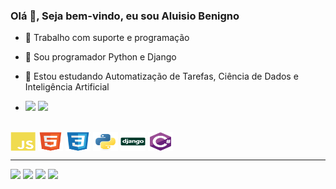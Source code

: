 ### Olá 👋, Seja bem-vindo, eu sou Aluisio Benigno


- 🔭 Trabalho com suporte e programação
- 🌱 Sou programador Python e Django
- 👯 Estou estudando Automatização de Tarefas, Ciência de Dados e Inteligência Artificial

- <div >
  <img height="180em" src="https://github-readme-stats.vercel.app/api?username=AluisioBenigno&show_icons=true&theme=great-        gatsby&include_all_commits=true&count_private=true"/>
  <img height="180em" src="https://github-readme-stats.vercel.app/api/top-langs/?username=AluisioBenigno&layout=compact&langs_count=16&theme=great-gatsby"/>
</div>
<div style="display: inline_block"><br>
  <img align="center" alt="Alois-Js" height="30" width="40" src="https://raw.githubusercontent.com/devicons/devicon/master/icons/javascript/javascript-plain.svg">
  <img align="center" alt="Alois-HTML" height="30" width="40" src="https://raw.githubusercontent.com/devicons/devicon/master/icons/html5/html5-original.svg">
  <img align="center" alt="Alois-CSS" height="30" width="40" src="https://raw.githubusercontent.com/devicons/devicon/master/icons/css3/css3-original.svg">
  <img align="center" alt="Alois-Python" height="30" width="40" src="https://raw.githubusercontent.com/devicons/devicon/master/icons/python/python-original.svg">
  <img align="center" alt="Alois-Django" height="30" width="40" src="https://raw.githubusercontent.com/devicons/devicon/master/icons/django/django-original.svg">
  <img align="center" alt="Alois-Csharp" height="30" width="40" src="https://raw.githubusercontent.com/devicons/devicon/master/icons/csharp/csharp-original.svg">
</div>
<hr>
<div> 
  <a href="https://www.instagram.com/alois_benigno/" target="_blank"><img src="https://img.shields.io/badge/-Instagram-%23E4405F?style=for-the-badge&logo=instagram&logoColor=white" target="_blank"></a>
 <a href="https://discord.gg/wagxzStdcR" target="_blank"><img src="https://img.shields.io/badge/Discord-7289DA?style=for-the-badge&logo=discord&logoColor=white" target="_blank"></a> 
  <a href = "mailto:aloisce@gmail.com"><img src="https://img.shields.io/badge/-Gmail-%23333?style=for-the-badge&logo=gmail&logoColor=white" target="_blank"></a>
  <a href="https://www.linkedin.com/in/aluisiobenigno" target="_blank"><img src="https://img.shields.io/badge/-LinkedIn-%230077B5?style=for-the-badge&logo=linkedin&logoColor=white" target="_blank"></a> 
  
</div>
